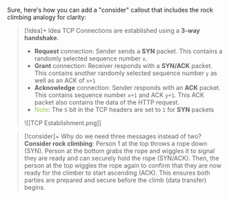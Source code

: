 
Sure, here's how you can add a "consider" callout that includes the rock climbing analogy for clarity:

> [!idea]+ Idea
> TCP Connections are established using a **3-way handshake**.
> - **Request** connection: Sender sends a **SYN** packet. This contains a randomly selected sequence number `x`. 
> - **Grant** connection: Receiver responds with a **SYN/ACK** packet. This contains another randomly selected sequence number `y` as well as an ACK of `x+1` 
> - **Acknowledge** connection: Sender responds with an **ACK** packet. This contains sequence number `x+1` and ACK `y+1`. This ACK packet also contains the data of the HTTP request.
> - <font color="#92d050">Note</font>: The `S` bit in the TCP headers are set to `1` for **SYN** packets
> 
> ![[TCP Establishment.png]]


> [!consider]+ Why do we need three messages instead of two?
> **Consider rock climbing**: Person 1 at the top throws a rope down (SYN). Person at the bottom grabs the rope and wiggles it to signal they are ready and can securely hold the rope (SYN/ACK). Then, the person at the top wiggles the rope again to confirm that they are now ready for the climber to start ascending (ACK). This ensures both parties are prepared and secure before the climb (data transfer) begins.

